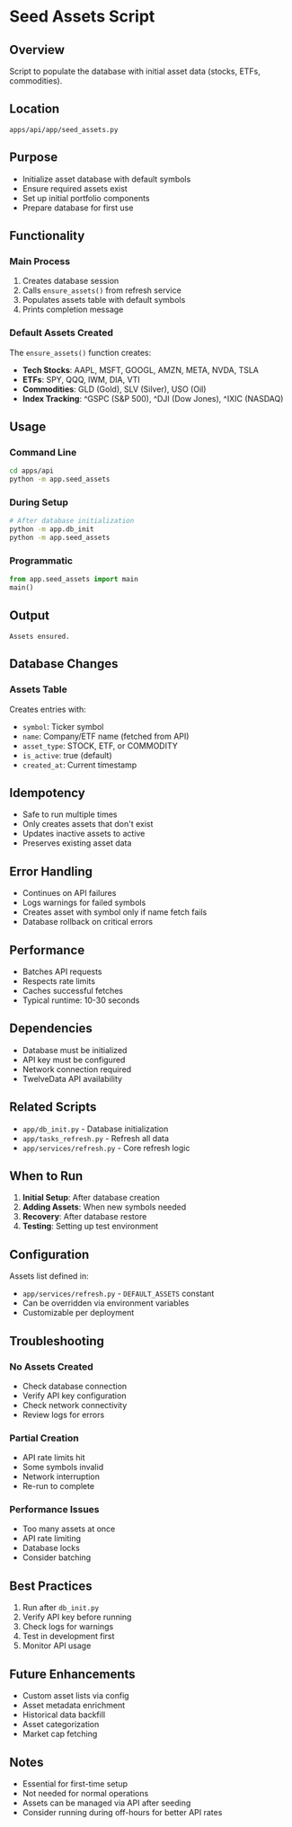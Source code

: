 # Seed Assets Script

## Overview
Script to populate the database with initial asset data (stocks, ETFs, commodities).

## Location
`apps/api/app/seed_assets.py`

## Purpose
- Initialize asset database with default symbols
- Ensure required assets exist
- Set up initial portfolio components
- Prepare database for first use

## Functionality

### Main Process
1. Creates database session
2. Calls `ensure_assets()` from refresh service
3. Populates assets table with default symbols
4. Prints completion message

### Default Assets Created
The `ensure_assets()` function creates:
- **Tech Stocks**: AAPL, MSFT, GOOGL, AMZN, META, NVDA, TSLA
- **ETFs**: SPY, QQQ, IWM, DIA, VTI
- **Commodities**: GLD (Gold), SLV (Silver), USO (Oil)
- **Index Tracking**: ^GSPC (S&P 500), ^DJI (Dow Jones), ^IXIC (NASDAQ)

## Usage

### Command Line
```bash
cd apps/api
python -m app.seed_assets
```

### During Setup
```bash
# After database initialization
python -m app.db_init
python -m app.seed_assets
```

### Programmatic
```python
from app.seed_assets import main
main()
```

## Output
```
Assets ensured.
```

## Database Changes

### Assets Table
Creates entries with:
- `symbol`: Ticker symbol
- `name`: Company/ETF name (fetched from API)
- `asset_type`: STOCK, ETF, or COMMODITY
- `is_active`: true (default)
- `created_at`: Current timestamp

## Idempotency
- Safe to run multiple times
- Only creates assets that don't exist
- Updates inactive assets to active
- Preserves existing asset data

## Error Handling
- Continues on API failures
- Logs warnings for failed symbols
- Creates asset with symbol only if name fetch fails
- Database rollback on critical errors

## Performance
- Batches API requests
- Respects rate limits
- Caches successful fetches
- Typical runtime: 10-30 seconds

## Dependencies
- Database must be initialized
- API key must be configured
- Network connection required
- TwelveData API availability

## Related Scripts
- `app/db_init.py` - Database initialization
- `app/tasks_refresh.py` - Refresh all data
- `app/services/refresh.py` - Core refresh logic

## When to Run
1. **Initial Setup**: After database creation
2. **Adding Assets**: When new symbols needed
3. **Recovery**: After database restore
4. **Testing**: Setting up test environment

## Configuration
Assets list defined in:
- `app/services/refresh.py` - `DEFAULT_ASSETS` constant
- Can be overridden via environment variables
- Customizable per deployment

## Troubleshooting

### No Assets Created
- Check database connection
- Verify API key configuration
- Check network connectivity
- Review logs for errors

### Partial Creation
- API rate limits hit
- Some symbols invalid
- Network interruption
- Re-run to complete

### Performance Issues
- Too many assets at once
- API rate limiting
- Database locks
- Consider batching

## Best Practices
1. Run after `db_init.py`
2. Verify API key before running
3. Check logs for warnings
4. Test in development first
5. Monitor API usage

## Future Enhancements
- Custom asset lists via config
- Asset metadata enrichment
- Historical data backfill
- Asset categorization
- Market cap fetching

## Notes
- Essential for first-time setup
- Not needed for normal operations
- Assets can be managed via API after seeding
- Consider running during off-hours for better API rates